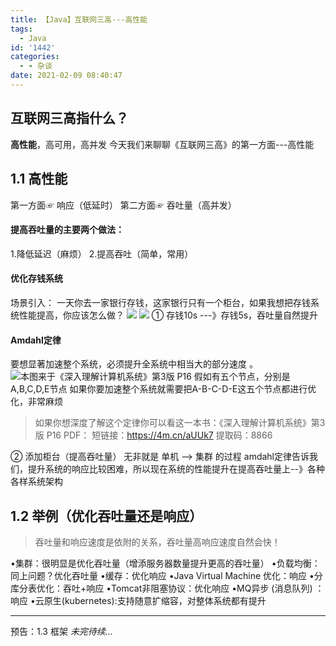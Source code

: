 ```yaml
---
title: 【Java】互联网三高---高性能
tags:
  - Java
id: '1442'
categories:
  - - 杂谈
date: 2021-02-09 08:40:47
---
```


## 互联网三高指什么？

**高性能**，高可用，高并发 今天我们来聊聊《互联网三高》的第一方面---高性能

## 1.1 高性能

第一方面☞ 响应（低延时） 第二方面☞ 吞吐量（高并发）

#### 提高吞吐量的主要两个做法：

1.降低延迟（麻烦） 2.提高吞吐（简单，常用）

#### 优化存钱系统

场景引入： 一天你去一家银行存钱，这家银行只有一个柜台，如果我想把存钱系统性能提高，你应该怎么做？ ![](https://img-blog.csdnimg.cn/img_convert/9b114ce4f5ecd2b7405d02b6447f2c88.png) ![](https://img-blog.csdnimg.cn/img_convert/b59cffc83d999d0bd76d7527553e3ee3.png) ① 存钱10s ---》存钱5s，吞吐量自然提升

#### Amdahl定律

要想显著加速整个系统，必须提升全系统中相当大的部分速度 。 ![本图来于《深入理解计算机系统》第3版 P16](https://img-blog.csdnimg.cn/img_convert/6045b4a6672b0328195d70f299ed447f.png) 假如有五个节点，分别是A,B,C,D,E节点 如果你要加速整个系统就需要把A-B-C-D-E这五个节点都进行优化，非常麻烦

> 如果你想深度了解这个定律你可以看这一本书：《深入理解计算机系统》第3版 P16 PDF： 短链接：https://4m.cn/aUUk7 提取码：8866

② 添加柜台（提高吞吐量） 无非就是 单机 --> 集群 的过程 amdahl定律告诉我们，提升系统的响应比较困难，所以现在系统的性能提升在提高吞吐量上--》各种各样系统架构

## 1.2 举例（优化吞吐量还是响应）

> 吞吐量和响应速度是依附的关系，吞吐量高响应速度自然会快！

•集群：很明显是优化吞吐量（增添服务器数量提升更高的吞吐量） •负载均衡：同上问题？优化吞吐量 •缓存：优化响应 •Java Virtual Machine 优化：响应 •分库分表优化：吞吐+响应 •Tomcat非阻塞协议：优化响应 •MQ异步 (消息队列) ：响应 •云原生(kubernetes):支持随意扩缩容，对整体系统都有提升

* * *

预告：1.3 框架 _未完待续..._